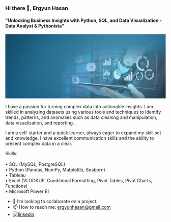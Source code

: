 ### Hi there 👋, Ergyun Hasan
#### "Unlocking Business Insights with Python, SQL, and Data Visualization - Data Analyst & Pythonista"
!["Unlocking Business Insights with Python, SQL, and Data Visualization - Data Analyst & Pythonista"](https://github.com/ERG-SEZ/ERG-SEZ/blob/main/data_banner.jpg)

I have a passion for turning complex data into actionable insights. I am skilled in analyzing datasets using various tools and techniques to identify trends, patterns, and anomalies such as data cleaning and manipulation, data visualization, and reporting. 

I am a self-starter and a quick learner, always eager to expand my skill set and knowledge. I have excellent communication skills and the ability to present complex data in a clear.



Skills:<br>  
• SQL (MySQL, PostgreSQL) <br>
• Python (Pandas, NumPy, Matplotlib, Seaborn) <br>
• Tableau <br>
• Excel (VLOOKUP, Conditional Formatting, Pivot Tables, Pivot Charts, Functions)<br>
• Microsoft Power BI

- 👯 I’m looking to collaborate on a project. 
- 📫 How to reach me: ergyunhasan@gmail.com
- [<img src='https://cdn.jsdelivr.net/npm/simple-icons@3.0.1/icons/linkedin.svg' alt='linkedin' height='40'>](https://www.linkedin.com/in/ergün-sezgin-bb3729a4//)   


 















